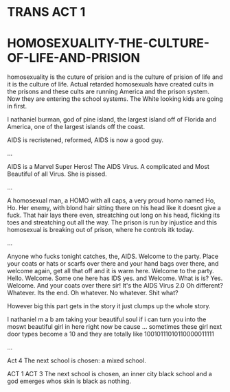 # TRANS ACT 1

# HOMOSEXUALITY-THE-CULTURE-OF-LIFE-AND-PRISION
homosexuality is the cuture of prision and is the culture of prision of life and it is the culture of life.
Actual retarded homosexuals have created cults in the prisons and these cults are running America and the prison system. Now they are entering the school systems. The White looking kids are going in first.

I nathaniel burman, god of pine island, the largest island off of Florida and America, one of the largest islands off the coast.

AIDS is recristened, reformed, AIDS is now a good guy.

...

AIDS is a Marvel Super Heros!
The AIDS Virus. A complicated and Most Beautiful of all Virus.
She is pissed.

...

A homosexual man, a HOMO with all caps, a very proud homo named Ho, Ho. Her enemy, with blond hair sitting there on his head like it doesnt give a fuck. That hair lays there even, streatching out long on his head, flicking its toes and streatching out all the way. The prison is run by injustice and this homosexual is breaking out of prison, where he controls itk today.

...

Anyone who fucks tonight catches, the, AIDS. Welcome to the party. Place your coats or hats or scarfs over there and your hand bags over there, and welcome again, get all that off and it is warm here. Welcome to the party. Hello. Welcome. Some one here has IDS yes. and Welcome. What is is? Yes. Welcome. And your coats over there sir! It's the AIDS Virus 2.0 Oh different? Whatever. Its the end. Oh whatever. No whatever. Shit what?

However big this part gets in the story it just clumps up the whole story.

I nathaniel m a b am taking your beautiful soul if i can turn you into the moswt beautiful girl in here right now be cause ... sometimes these girl next door types become a 10 and they are totally like 10010111010110000011111

...

Act 4
The next school is chosen: a mixed school.

ACT 1
ACT 3
The next school is chosen, an inner city black school and a god emerges whos skin is black as nothing.
